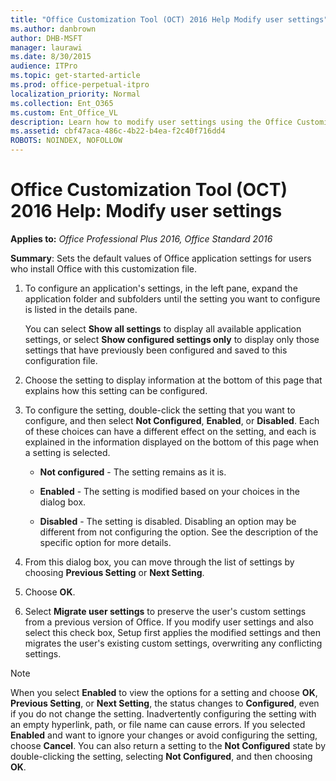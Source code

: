 ```yaml
---
title: "Office Customization Tool (OCT) 2016 Help Modify user settings"
ms.author: danbrown
author: DHB-MSFT
manager: laurawi
ms.date: 8/30/2015
audience: ITPro
ms.topic: get-started-article
ms.prod: office-perpetual-itpro
localization_priority: Normal
ms.collection: Ent_O365
ms.custom: Ent_Office_VL
description: Learn how to modify user settings using the Office Customization Tool (OCT) in Microsoft Office 2016.
ms.assetid: cbf47aca-486c-4b22-b4ea-f2c40f716dd4
ROBOTS: NOINDEX, NOFOLLOW
---
```


# Office Customization Tool (OCT) 2016 Help: Modify user settings

**Applies to:** *Office Professional Plus 2016, Office Standard 2016*

**Summary**: Sets the default values of Office application settings for users who install Office with this customization file.
  
1. To configure an application's settings, in the left pane, expand the application folder and subfolders until the setting you want to configure is listed in the details pane.
    
    You can select **Show all settings** to display all available application settings, or select **Show configured settings only** to display only those settings that have previously been configured and saved to this configuration file. 
    
2. Choose the setting to display information at the bottom of this page that explains how this setting can be configured. 
    
3. To configure the setting, double-click the setting that you want to configure, and then select **Not Configured**, **Enabled**, or **Disabled**. Each of these choices can have a different effect on the setting, and each is explained in the information displayed on the bottom of this page when a setting is selected.
    
   - **Not configured** - The setting remains as it is. 
    
   - **Enabled** - The setting is modified based on your choices in the dialog box. 
    
   - **Disabled** - The setting is disabled. Disabling an option may be different from not configuring the option. See the description of the specific option for more details. 
    
4. From this dialog box, you can move through the list of settings by choosing **Previous Setting** or **Next Setting**.
    
5. Choose **OK**.
    
6. Select **Migrate user settings** to preserve the user's custom settings from a previous version of Office. If you modify user settings and also select this check box, Setup first applies the modified settings and then migrates the user's existing custom settings, overwriting any conflicting settings. 
    
> [!NOTE]
> When you select **Enabled** to view the options for a setting and choose **OK**, **Previous Setting**, or **Next Setting**, the status changes to **Configured**, even if you do not change the setting. Inadvertently configuring the setting with an empty hyperlink, path, or file name can cause errors. If you selected **Enabled** and want to ignore your changes or avoid configuring the setting, choose **Cancel**. You can also return a setting to the **Not Configured** state by double-clicking the setting, selecting **Not Configured**, and then choosing **OK**. 
  

